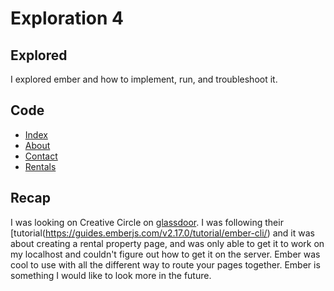 # Exploration 4

## Explored

I explored ember and how to implement, run, and troubleshoot it.

## Code

* [Index](https://github.com/Firegaranger/Firegaranger.github.io/blob/master/app/templates/application.hbs)
* [About](https://github.com/Firegaranger/Firegaranger.github.io/blob/master/app/templates/about.hbs)
* [Contact](https://github.com/Firegaranger/Firegaranger.github.io/blob/master/app/templates/contact.hbs)
* [Rentals](https://github.com/Firegaranger/Firegaranger.github.io/blob/master/app/templates/rentals.hbs)

## Recap

I was looking on Creative Circle on [glassdoor](https://www.glassdoor.com/job-listing/web-developer-creative-circle-JV_IC1131270_KO0,13_KE14,29.htm?jl=2571494263&ctt=1512689471630). I was following their [tutorial(https://guides.emberjs.com/v2.17.0/tutorial/ember-cli/) and it was about creating a rental property page, and was only able to get it to work on my localhost and couldn't figure out how to get it on the server. Ember was cool to use with all the different way to route your pages together. Ember is something I would like to look more in the future.
